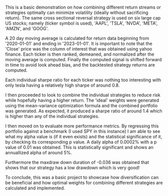 This is a basic demonstration on how combining different return streams or strategies optimally can minimize volatility (ideally without sacrificing return). The same cross sectional reversal strategy is used on six large cap US stocks; namely (ticker symbol is used), 'AAPL', 'TSLA', 'NVDA', 'META', 'AMZN', and 'GOOG'. 

A 20 day moving average is calculated for return data beginning from '2020-01-01' and ending in '2023-01-01'. It is important to note that the 'Close' price was the column of interest that was obtained using yahoo finance. Each ticker is then ranked, demeaned, and normalized after the moving average is computed. Finally the computed signal is shifted forward in time to avoid look ahead bias, and the backtested strategy returns are computed. 

Each individual sharpe ratio for each ticker was nothing too interesting with only tesla having a relatively high sharpe of around 0.8.

I then proceeded to look to combine the individual strategies to reduce risk while hopefully having a higher return. The 'ideal' weights were generated using the mean-variance optimization formula and the combined portfolio was generated. As expected, it produced a sharpe ratio of around 1.4 which is higher than any of the individual strategies.

I then moved on to evaluate more performance metrics. By regressing this portfolio against a benchmark (I used SPY in this instance) I am able to see what my alpha value is (if it even exists) and the statistical significance of it, by checking its corresponding p value. A daily alpha of 0.0002% with a p value of 0.01 was obtained. This is statistically significant and shows an annuallized alpha of around 5%. 

Furthermore the maxdraw down duration of -0.036 was obtained that shows that our strategy has a low drawdown which is very good!

To conclude, this was a basic project to showcase how diversification can be beneficial and how optimal weights for combining different strategies are calculated and implemented.
